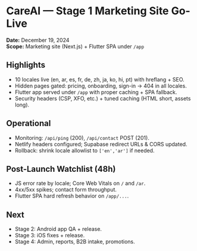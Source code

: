 # CareAI — Stage 1 Marketing Site Go-Live

**Date:** December 19, 2024  
**Scope:** Marketing site (Next.js) + Flutter SPA under `/app`

## Highlights
- 10 locales live (en, ar, es, fr, de, zh, ja, ko, hi, pt) with hreflang + SEO.
- Hidden pages gated: pricing, onboarding, sign-in → 404 in all locales.
- Flutter app served under `/app` with proper caching + SPA fallback.
- Security headers (CSP, XFO, etc.) + tuned caching (HTML short, assets long).

## Operational
- Monitoring: `/api/ping` (200), `/api/contact` POST (201).
- Netlify headers configured; Supabase redirect URLs & CORS updated.
- Rollback: shrink locale allowlist to `['en','ar']` if needed.

## Post-Launch Watchlist (48h)
- JS error rate by locale; Core Web Vitals on `/` and `/ar`.
- 4xx/5xx spikes; contact form throughput.
- Flutter SPA hard refresh behavior on `/app/...`.

## Next
- Stage 2: Android app QA + release.
- Stage 3: iOS fixes + release.
- Stage 4: Admin, reports, B2B intake, promotions.
